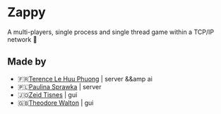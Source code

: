 # Zappy

A multi-players, single process and single thread game within a TCP/IP network 🤖

## Made by
* 🇫🇷[Terence Le Huu Phuong](https://github.com/tle-huu) | server &amp;&amp ai
* 🇵🇱[Paulina Sprawka](https://github.com/psprawka) | server
* 🇯🇴[Zeid Tisnes](https://github.com/zedin27) | gui
* 🇬🇧[Theodore Walton](https://github.com/theo-walton) | gui
